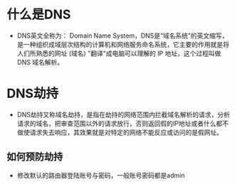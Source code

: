 # 什么是DNS
* DNS英文全称为： Domain Name System，DNS是“域名系统”的英文缩写，是一种组织成域层次结构的计算机和网络服务命名系统，它主要的作用就是将人们所熟悉的网址 (域名) "翻译"成电脑可以理解的 IP 地址，这个过程叫做 DNS 域名解析。

# DNS劫持
* DNS劫持又称域名劫持，是指在劫持的网络范围内拦截域名解析的请求，分析请求的域名，把审查范围以外的请求放行，否则返回假的IP地址或者什么都不做使请求失去响应，其效果就是对特定的网络不能反应或访问的是假网址。

## 如何预防劫持
* 修改默认的路由器登陆账号与密码，一般账号密码都是admin
